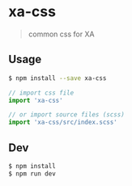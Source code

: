 # xa-css

> common css for XA

## Usage

```bash
$ npm install --save xa-css
```

```javascript
// import css file
import 'xa-css'
```

```javascript
// or import source files (scss)
import 'xa-css/src/index.scss'
```

## Dev

```bash
$ npm install
$ npm run dev
```